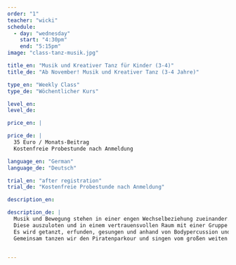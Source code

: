 ```yaml
---
order: "1"
teacher: "wicki"
schedule:
  - day: "wednesday"
    start: "4:30pm"
    end: "5:15pm"
image: "class-tanz-musik.jpg"

title_en: "Musik und Kreativer Tanz für Kinder (3-4)"
title_de: "Ab November! Musik und Kreativer Tanz (3-4 Jahre)"

type_en: "Weekly Class"
type_de: "Wöchentlicher Kurs"

level_en:
level_de:

price_en: |

price_de: |
  35 Euro / Monats-Beitrag  
  Kostenfreie Probestunde nach Anmeldung

language_en: "German"
language_de: "Deutsch"

trial_en: "after registration"
trial_de: "Kostenfreie Probestunde nach Anmeldung"

description_en:

description_de: |
  Musik und Bewegung stehen in einer engen Wechselbeziehung zueinander.
  Diese auszuloten und in einem vertrauensvollen Raum mit einer Gruppe Gleichaltriger phantasievoll zu erleben ist das Anliegen dieses Kurses.
  Es wird getanzt, erfunden, gesungen und anhand von Bodypercussion und elementarem Instrumentarium Rhythmus erlebt. Begleitet werden die Kinder durch Live Musik von Geige und Trommel.
  Gemeinsam tanzen wir den Piratenparkour und singen vom großen weiten Meer.


---
```

